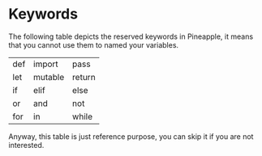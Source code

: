 # Keywords

The following table depicts the reserved keywords in Pineapple, it means that you cannot use them to named your variables.  

||||
|--|--|--|
|def|import|pass|
|let|mutable|return|
|if|elif|else|
|or|and|not|
|for|in|while|

Anyway, this table is just reference purpose, you can skip it if you are not interested.